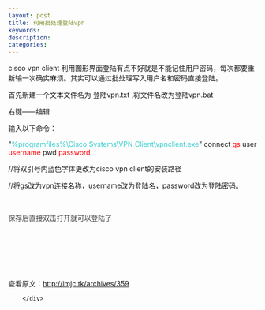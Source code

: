 ```yaml
---
layout: post
title: 利用批处理登陆vpn
keywords:
description:
categories:
---
```

<div>
<div>
<div id="sina_keyword_ad_area2" class="articalContent   ">
<p>cisco vpn client 利用图形界面登陆有点不好就是不能记住用户密码，每次都要重新输一次确实麻烦。其实可以通过批处理写入用户名和密码直接登陆。</p>
<p>首先新建一个文本文件名为 登陆vpn.txt ,将文件名改为登陆vpn.bat</p>
<p>右键&mdash;&mdash;编辑</p>
<p>输入以下命令：</p>
<p>"<span style="color: #33cccc;">%programfiles%\Cisco Systems\VPN Client\vpnclient.exe</span>" connect <span style="color: #ff0000;">gs</span> user <span style="color: #ff0000;">username</span> pwd <span style="color: #ff0000;">password</span></p>
<p>//将双引号内蓝色字体更改为cisco vpn client的安装路径</p>
<p>//将gs改为vpn连接名称，username改为登陆名，password改为登陆密码。</p>
<p>&nbsp;</p>
<p><span style="color: #444444; font-family: Helvetica, Arial, sans-serif; line-height: 24px; background-color: #f9f9f9;">
保存后直接双击打开就可以登陆了</span></p>
<p>&nbsp;</p>
<p>&nbsp;</p>
<p>&nbsp;<br />
<br />
查看原文：<a href="http://imjc.tk/archives/359" rel="nofollow">http://imjc.tk/archives/359</a></p>
							
		</div>
</div>
</div>
    
